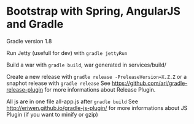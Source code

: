 Bootstrap with Spring, AngularJS and Gradle
==========

Gradle version 1.8

Run Jetty (usefull for dev) with ``` gradle jettyRun ```

Build a war with ``` gradle build ```, war generated in services/build/

Create a new release with ``` gradle release -PreleaseVersion=X.Z.Z ``` or a snaphot release with ``` gradle release ```
See https://github.com/ari/gradle-release-plugin for more informations about Release Plugin.

All js are in one file all-app.js after ```gradle build```
See http://eriwen.github.io/gradle-js-plugin/ for more informations about JS Plugin (if you want to minify or gzip)

